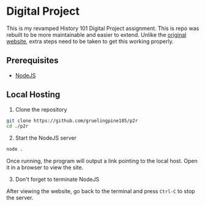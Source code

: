 # Digital Project

This is my revamped History 101 Digital Project assignment. This is repo was rebuilt to be more maintainable and easier to extend. Unlike the [original website](https://github.com/gruelingpine185/his101), extra steps need to be taken to get this working properly.

## Prerequisites

- [NodeJS](https://nodejs.org)

## Local Hosting

1. Clone the repository

```sh
git clone https://github.com/gruelingpine185/p2r
cd ./p2r
```

2. Start the NodeJS server

```sh
node .
```

Once running, the program will output a link pointing to the local host. Open it in a browser to view the site.

3. Don't forget to terminate NodeJS

After viewing the website, go back to the terminal and press `Ctrl-C` to stop the server.
